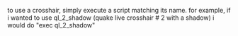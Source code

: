 to use a crosshair, simply execute a script matching its name. for example, if i wanted to use ql_2_shadow (quake live crosshair # 2 with a shadow) i would do "exec ql_2_shadow"
